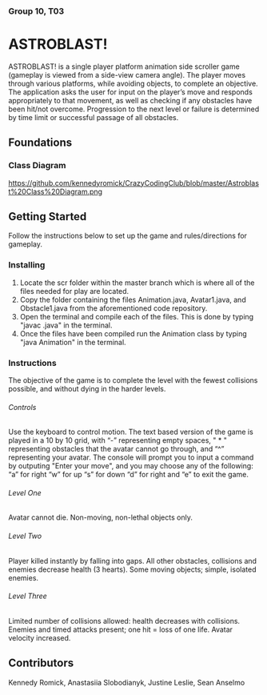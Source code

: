 ### Group 10, T03
# ASTROBLAST!
ASTROBLAST! is a single player platform animation side scroller game (gameplay is viewed from a side-view camera angle). The player moves through various platforms, while avoiding objects, to complete an objective. The application asks the user for input on the player’s move and responds appropriately to that movement, as well as checking if any obstacles have been hit/not overcome. Progression to the next level or failure is determined by time limit or successful passage of all obstacles.

## Foundations
### Class Diagram 
https://github.com/kennedyromick/CrazyCodingClub/blob/master/Astroblast%20Class%20Diagram.png

## Getting Started
Follow the instructions below to set up the game and rules/directions for gameplay.

### Installing
1. Locate the scr folder within the master branch which is where all of the files needed for play are located. 
2. Copy the folder containing the files Animation.java, Avatar1.java, and Obstacle1.java from the aforementioned code repository. 
3. Open the terminal and compile each of the files. This is done by typing "javac <filename>.java" in the terminal. 
4. Once the files have been compiled run the Animation class by typing "java Animation" in the terminal.

### Instructions
The objective of the game is to complete the level with the fewest collisions possible, and without dying in the harder levels.
###### Controls
Use the keyboard to control motion. The text based version of the game is played in a 10 by 10 grid, with “-” representing empty spaces, " * " representing obstacles that the avatar cannot go through, and “^” representing your avatar. The console will prompt you to input a command by outputing "Enter your move", and you may choose any of the following: “a” for right “w” for up “s” for down “d” for right and “e” to exit the game.
###### Level One
Avatar cannot die. Non-moving, non-lethal objects only. 
###### Level Two
Player killed instantly by falling into gaps. All other obstacles, collisions and enemies decrease health (3 hearts). Some moving objects; simple, isolated enemies. 
###### Level Three
Limited number of collisions allowed: health decreases with collisions. Enemies and timed attacks present; one hit = loss of one life. Avatar velocity increased.

## Contributors
Kennedy Romick,
Anastasiia Slobodianyk,
Justine Leslie,
Sean Anselmo

